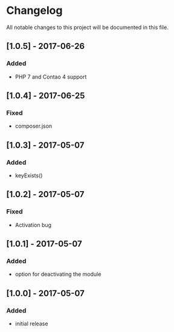 # Changelog
All notable changes to this project will be documented in this file.

## [1.0.5] - 2017-06-26

### Added
- PHP 7 and Contao 4 support

## [1.0.4] - 2017-06-25

### Fixed
- composer.json

## [1.0.3] - 2017-05-07

### Added
- keyExists()

## [1.0.2] - 2017-05-07

### Fixed
- Activation bug

## [1.0.1] - 2017-05-07

### Added
- option for deactivating the module

## [1.0.0] - 2017-05-07

### Added
- initial release
